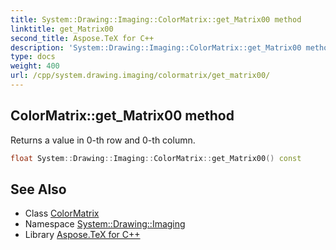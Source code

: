 ```yaml
---
title: System::Drawing::Imaging::ColorMatrix::get_Matrix00 method
linktitle: get_Matrix00
second_title: Aspose.TeX for C++
description: 'System::Drawing::Imaging::ColorMatrix::get_Matrix00 method. Returns a value in 0-th row and 0-th column in C++.'
type: docs
weight: 400
url: /cpp/system.drawing.imaging/colormatrix/get_matrix00/
---
```

## ColorMatrix::get_Matrix00 method


Returns a value in 0-th row and 0-th column.

```cpp
float System::Drawing::Imaging::ColorMatrix::get_Matrix00() const
```

## See Also

* Class [ColorMatrix](../)
* Namespace [System::Drawing::Imaging](../../)
* Library [Aspose.TeX for C++](../../../)
